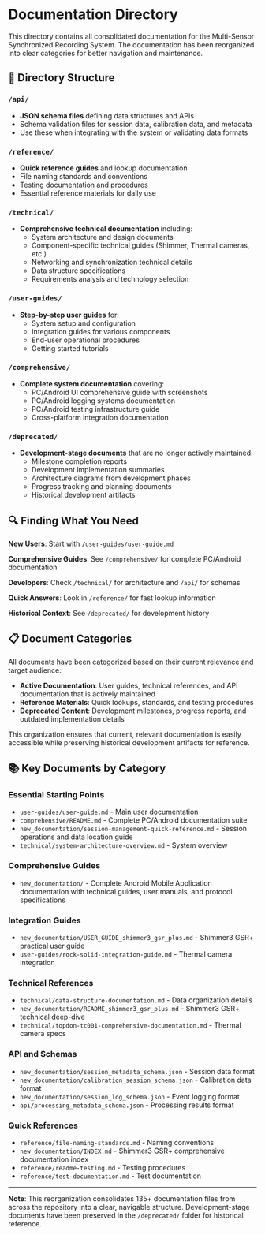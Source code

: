 # Documentation Directory

This directory contains all consolidated documentation for the Multi-Sensor Synchronized Recording System. The documentation has been reorganized into clear categories for better navigation and maintenance.

## 📁 Directory Structure

### `/api/`
- **JSON schema files** defining data structures and APIs
- Schema validation files for session data, calibration data, and metadata
- Use these when integrating with the system or validating data formats

### `/reference/`
- **Quick reference guides** and lookup documentation
- File naming standards and conventions
- Testing documentation and procedures
- Essential reference materials for daily use

### `/technical/`
- **Comprehensive technical documentation** including:
  - System architecture and design documents
  - Component-specific technical guides (Shimmer, Thermal cameras, etc.)
  - Networking and synchronization technical details
  - Data structure specifications
  - Requirements analysis and technology selection

### `/user-guides/`
- **Step-by-step user guides** for:
  - System setup and configuration
  - Integration guides for various components
  - End-user operational procedures
  - Getting started tutorials

### `/comprehensive/`
- **Complete system documentation** covering:
  - PC/Android UI comprehensive guide with screenshots
  - PC/Android logging systems documentation
  - PC/Android testing infrastructure guide
  - Cross-platform integration documentation

### `/deprecated/`
- **Development-stage documents** that are no longer actively maintained:
  - Milestone completion reports
  - Development implementation summaries  
  - Architecture diagrams from development phases
  - Progress tracking and planning documents
  - Historical development artifacts

## 🔍 Finding What You Need

**New Users**: Start with `/user-guides/user-guide.md`

**Comprehensive Guides**: See `/comprehensive/` for complete PC/Android documentation

**Developers**: Check `/technical/` for architecture and `/api/` for schemas

**Quick Answers**: Look in `/reference/` for fast lookup information

**Historical Context**: See `/deprecated/` for development history

## 📋 Document Categories

All documents have been categorized based on their current relevance and target audience:

- **Active Documentation**: User guides, technical references, and API documentation that is actively maintained
- **Reference Materials**: Quick lookups, standards, and testing procedures
- **Deprecated Content**: Development milestones, progress reports, and outdated implementation details

This organization ensures that current, relevant documentation is easily accessible while preserving historical development artifacts for reference.

## 📚 Key Documents by Category

### Essential Starting Points
- `user-guides/user-guide.md` - Main user documentation
- `comprehensive/README.md` - Complete PC/Android documentation suite
- `new_documentation/session-management-quick-reference.md` - Session operations and data location guide
- `technical/system-architecture-overview.md` - System overview

### Comprehensive Guides
- `new_documentation/` - Complete Android Mobile Application documentation with technical guides, user manuals, and protocol specifications

### Integration Guides
- `new_documentation/USER_GUIDE_shimmer3_gsr_plus.md` - Shimmer3 GSR+ practical user guide
- `user-guides/rock-solid-integration-guide.md` - Thermal camera integration

### Technical References
- `technical/data-structure-documentation.md` - Data organization details
- `new_documentation/README_shimmer3_gsr_plus.md` - Shimmer3 GSR+ technical deep-dive
- `technical/topdon-tc001-comprehensive-documentation.md` - Thermal camera specs

### API and Schemas
- `new_documentation/session_metadata_schema.json` - Session data format
- `new_documentation/calibration_session_schema.json` - Calibration data format
- `new_documentation/session_log_schema.json` - Event logging format
- `api/processing_metadata_schema.json` - Processing results format

### Quick References
- `reference/file-naming-standards.md` - Naming conventions
- `new_documentation/INDEX.md` - Shimmer3 GSR+ comprehensive documentation index
- `reference/readme-testing.md` - Testing procedures
- `reference/test-documentation.md` - Test documentation

---

**Note**: This reorganization consolidates 135+ documentation files from across the repository into a clear, navigable structure. Development-stage documents have been preserved in the `/deprecated/` folder for historical reference.